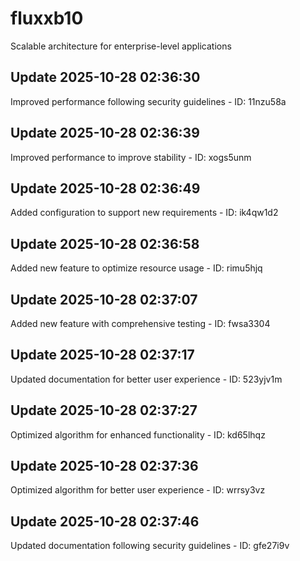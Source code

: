 # fluxxb10
Scalable architecture for enterprise-level applications

## Update 2025-10-28 02:36:30
Improved performance following security guidelines - ID: 11nzu58a


## Update 2025-10-28 02:36:39
Improved performance to improve stability - ID: xogs5unm


## Update 2025-10-28 02:36:49
Added configuration to support new requirements - ID: ik4qw1d2


## Update 2025-10-28 02:36:58
Added new feature to optimize resource usage - ID: rimu5hjq


## Update 2025-10-28 02:37:07
Added new feature with comprehensive testing - ID: fwsa3304


## Update 2025-10-28 02:37:17
Updated documentation for better user experience - ID: 523yjv1m


## Update 2025-10-28 02:37:27
Optimized algorithm for enhanced functionality - ID: kd65lhqz


## Update 2025-10-28 02:37:36
Optimized algorithm for better user experience - ID: wrrsy3vz


## Update 2025-10-28 02:37:46
Updated documentation following security guidelines - ID: gfe27i9v

